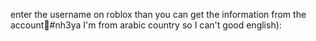 enter the username on roblox than you can get the information from the account🐍#nh3ya
I'm from arabic country so I can't good english):


